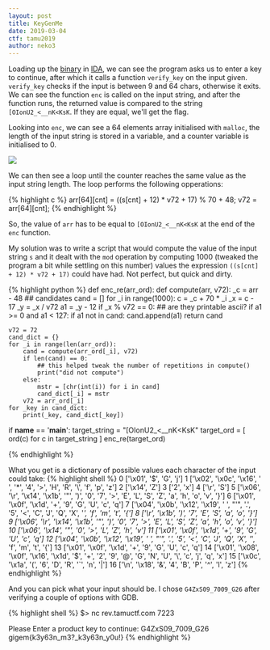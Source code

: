 ```yaml
---
layout: post
title: KeyGenMe
date: 2019-03-04
ctf: tamu2019
author: neko3
---
```


Loading up the [binary]({{site.url}}/assets/ctf-files/tamu19/keygenme) in [IDA](https://www.hex-rays.com/products/ida/support/download_freeware.shtml), we can see the program asks us to enter a key to continue, after which it calls a function `verify_key` on the input given. `verify_key` checks if the input is between 9 and 64 chars, otherwise it exits. We can see the function `enc` is called on the input string, and after the function runs, the returned value is compared to the string `[OIonU2_<__nK<KsK`. If they are equal, we'll get the flag. 

Looking into `enc`, we can see a 64 elements array initialised with `malloc`, the length of the input string is stored in a variable, and a counter variable is initialised to 0.

![]({{site.url}}/assets/ctf-files/tamu19/keygenme_enc1.png)

We can then see a loop until the counter reaches the same value as the input string length.
The loop performs the following opperations:

{% highlight c %}
arr[64][cnt] = ((s[cnt] + 12) * v72 + 17) % 70 + 48;
v72 = arr[64][cnt];
{% endhighlight %}

So, the value of `arr` has to be equal to `[OIonU2_<__nK<KsK` at the end of the `enc` function.

My solution was to write a script that would compute the value of the input string `s` and it dealt with the `mod` operation by computing 1000 (tweaked the program a bit while settling on this number) values the expression `((s[cnt] + 12) * v72 + 17)` could have had. Not perfect, but quick and dirty.

{% highlight python %}
def enc_re(arr_ord):
    def compute(arr, v72):
        _c = arr - 48
        ## candidates
        cand = []
        for _i in range(1000):
            c = _c + 70 * _i
            _x = c - 17
            _y = _x / v72
            a1 = _y - 12
            if _x % v72 == 0:
                ## are they printable ascii?
                if a1 >= 0 and a1 < 127:
                    if a1 not in cand:
                        cand.append(a1)
        return cand

    v72 = 72
    cand_dict = {}
    for _i in range(len(arr_ord)):
        cand = compute(arr_ord[_i], v72)
        if len(cand) == 0: 
            ## this helped tweak the number of repetitions in compute()
            print("did not compute")
        else:
            mstr = [chr(int(i)) for i in cand]
            cand_dict[_i] = mstr
        v72 = arr_ord[_i]
    for _key in cand_dict:
        print(_key, cand_dict[_key])

if __name__ == '__main__':
    target_string = "[OIonU2_<__nK<KsK"
    target_ord = [ ord(c) for c in target_string ]
    enc_re(target_ord)

{% endhighlight %}

What you get is a dictionary of possible values each character of the input could take:
{% highlight shell %}
0 ['\x01', '$', 'G', 'j']
1 ['\x02', '\x0c', '\x16', ' ', '*', '4', '>', 'H', 'R', '\\', 'f', 'p', 'z']
2 ['\x14', 'Z']
3 ['2', 'x']
4 ['\r', 'S']
5 ['\x06', '\r', '\x14', '\x1b', '"', ')', '0', '7', '>', 'E', 'L', 'S', 'Z', 'a', 'h', 'o', 'v', '}']
6 ['\x01', '\x0f', '\x1d', '+', '9', 'G', 'U', 'c', 'q']
7 ['\x04', '\x0b', '\x12', '\x19', ' ', "'", '.', '5', '<', 'C', 'J', 'Q', 'X', '_', 'f', 'm', 't', '{']
8 ['\r', '\x1b', ')', '7', 'E', 'S', 'a', 'o', '}']
9 ['\x06', '\r', '\x14', '\x1b', '"', ')', '0', '7', '>', 'E', 'L', 'S', 'Z', 'a', 'h', 'o', 'v', '}']
10 ['\x06', '\x14', '"', '0', '>', 'L', 'Z', 'h', 'v']
11 ['\x01', '\x0f', '\x1d', '+', '9', 'G', 'U', 'c', 'q']
12 ['\x04', '\x0b', '\x12', '\x19', ' ', "'", '.', '5', '<', 'C', 'J', 'Q', 'X', '_', 'f', 'm', 't', '{']
13 ['\x01', '\x0f', '\x1d', '+', '9', 'G', 'U', 'c', 'q']
14 ['\x01', '\x08', '\x0f', '\x16', '\x1d', '$', '+', '2', '9', '@', 'G', 'N', 'U', '\\', 'c', 'j', 'q', 'x']
15 ['\x0c', '\x1a', '(', '6', 'D', 'R', '`', 'n', '|']
16 ['\n', '\x18', '&', '4', 'B', 'P', '^', 'l', 'z']
{% endhighlight %}

And you can pick what your input should be. I chose `G4ZxS09_7009_G26` after verifying a couple of options with GDB.

{% highlight shell %}
$> nc rev.tamuctf.com 7223

Please Enter a product key to continue: 
G4ZxS09_7009_G26 
gigem{k3y63n_m3?_k3y63n_y0u!}
{% endhighlight %}